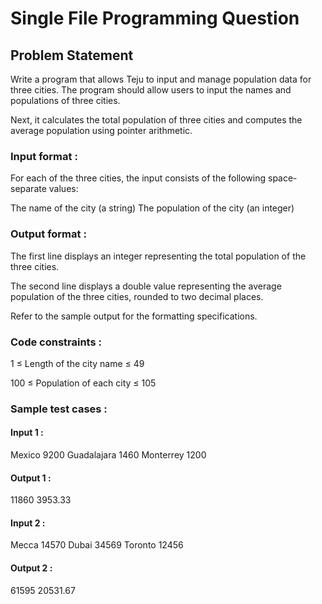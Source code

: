 # Single File Programming Question

## Problem Statement

Write a program that allows Teju to input and manage population data for three cities. The program should allow users to input the names and populations of three cities.

Next, it calculates the total population of three cities and computes the average population using pointer arithmetic.

### Input format :

For each of the three cities, the input consists of the following space-separate values:

The name of the city (a string)
The population of the city (an integer)

### Output format :

The first line displays an integer representing the total population of the three cities.

The second line displays a double value representing the average population of the three cities, rounded to two decimal places.

Refer to the sample output for the formatting specifications.

### Code constraints :

1 ≤ Length of the city name ≤ 49

100 ≤ Population of each city ≤ 105

### Sample test cases :

#### Input 1 :

Mexico 9200
Guadalajara 1460
Monterrey 1200

#### Output 1 :

11860
3953.33

#### Input 2 :

Mecca 14570
Dubai 34569
Toronto 12456

#### Output 2 :

61595
20531.67
